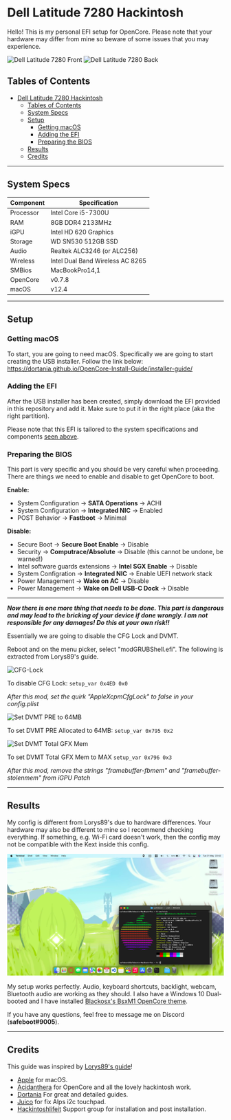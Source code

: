 # Dell Latitude 7280 Hackintosh
Hello! This is my personal EFI setup for OpenCore. Please note that your hardware may differ from mine so beware of some issues that you may experience.

![Dell Latitude 7280 Front](https://i.dell.com/das/xa.ashx/global-site-design%20WEB/5dcd4ce2-0508-7eec-6fe8-5984ea791e5c/1/OriginalPng?id=Dell/Product_Images/Dell_Client_Products/Notebooks/Latitude_Notebooks/12_7280/Non_Touch/Hero/laptop-latitude-12-7280-non-touch-pol-hero-504x350.psd) ![Dell Latitude 7280 Back](https://www.computerslaptops.co.uk/media/inv/i/512/Dell-Latitude-7280-Core-i7-7600U-8GB-DDR4-02810277025_3V83HM2-1633511635.jpg)

## Tables of Contents
- [Dell Latitude 7280 Hackintosh](#dell-latitude-7280-hackintosh)
  - [Tables of Contents](#tables-of-contents)
  - [System Specs](#system-specs)
  - [Setup](#setup)
    - [Getting macOS](#getting-macos)
    - [Adding the EFI](#adding-the-efi)
    - [Preparing the BIOS](#preparing-the-bios)
  - [Results](#results)
  - [Credits](#credits)

---

## System Specs
| Component | Specification |
| ----------- | ----------- |
| Processor | Intel Core i5-7300U |
| RAM | 8GB DDR4 2133MHz |
| iGPU | Intel HD 620 Graphics |
| Storage | WD SN530 512GB SSD |
| Audio | Realtek ALC3246 (or ALC256) |
| Wireless | Intel Dual Band Wireless AC 8265 |
| SMBios | MacBookPro14,1 |
| OpenCore | v0.7.8 |
| macOS | v12.4 |

---

## Setup
### Getting macOS
To start, you are going to need macOS. Specifically we are going to start creating the USB installer. Follow the link below:
https://dortania.github.io/OpenCore-Install-Guide/installer-guide/

### Adding the EFI
After the USB installer has been created, simply download the EFI provided in this repository and add it. Make sure to put it in the right place (aka the right partition).

Please note that this EFI is tailored to the system specifications and components [seen above](#system-specs).

### Preparing the BIOS
This part is very specific and you should be very careful when proceeding. There are things we need to enable and disable to get OpenCore to boot.

**Enable:**
- System Configuration -> **SATA Operations** -> ACHI
- System Configuration -> **Integrated NIC** -> Enabled
- POST Behavior -> **Fastboot** -> Minimal

**Disable:**
- Secure Boot -> **Secure Boot Enable** -> Disable
- Security -> **Computrace/Absolute** -> Disable (this cannot be undone, be warned!)
- Intel software guards extensions -> **Intel SGX Enable** -> Disable
- System Configration -> **Integrated NIC** -> Enable UEFI network stack
- Power Management -> **Wake on AC** -> Disable
- Power Management -> **Wake on Dell USB-C Dock** -> Disable
  
---

***Now there is one more thing that needs to be done. This part is dangerous and may lead to the bricking of your device if done wrongly. I am not responsible for any damages! Do this at your own risk!!***

Essentially we are going to disable the CFG Lock and DVMT.

Reboot and on the menu picker, select "modGRUBShell.efi". The following is extracted from Lorys89's guide.

![CFG-Lock](https://raw.githubusercontent.com/Lorys89/DELL_LATITUDE_7280/main/Screenshot/CFG-LOCK.png)

To disable CFG Lock:
`setup_var 0x4ED 0x0`

*After this mod, set the quirk "AppleXcpmCfgLock" to false in your config.plist*

![Set DVMT PRE to 64MB](https://raw.githubusercontent.com/Lorys89/DELL_LATITUDE_7280/main/Screenshot/DVMT-PRE.png)

To set DVMT PRE Allocated to 64MB:
`setup_var 0x795 0x2`

![Set DVMT Total GFX Mem](https://raw.githubusercontent.com/Lorys89/DELL_LATITUDE_7280/main/Screenshot/DVMT-TOT.png)

To set DVMT Total GFX Mem to MAX
`setup_var 0x796 0x3`

*After this mod, remove the strings "framebuffer-fbmem" and "framebuffer-stolenmem" from iGPU Patch*

---

## Results
My config is different from Lorys89's due to hardware differences. Your hardware may also be different to mine so I recommend checking everything. If something, e.g. Wi-Fi card doesn't work, then the config may not be compatible with the Kext inside this config.

![Screenshot](Screenshots/Hackintosh%20Complete.png)

My setup works perfectly. Audio, keyboard shortcuts, backlight, webcam, Bluetooth audio are working as they should. I also have a Windows 10 Dual-booted and I have installed [Blackosx's BsxM1 OpenCore theme](https://github.com/blackosx/BsxM1).

If you have any questions, feel free to message me on Discord (**safeboot#9005**).

---

## Credits
This guide was inspired by [Lorys89's guide](https://github.com/Lorys89/DELL_LATITUDE_7280)!

- [Apple](https://apple.com) for macOS.
- [Acidanthera](https://github.com/acidanthera) for OpenCore and all the lovely hackintosh work.
- [Dortania](https://dortania.github.io/OpenCore-Install-Guide/config-laptop.plist/icelake.html) For great and detailed guides.
- [Juico](https://github.com/juico) for fix Alps i2c touchpad.
- [Hackintoshlifeit](https://github.com/Hackintoshlifeit) Support group for installation and post installation.